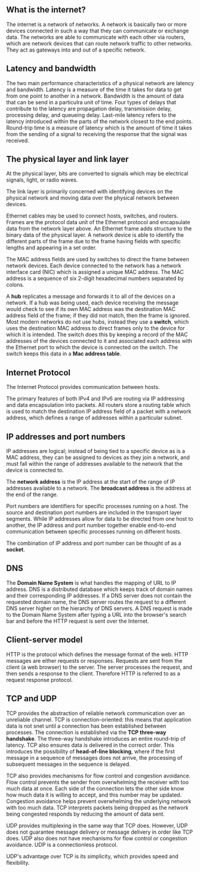 ## What is the internet?

The internet is a network of networks. A network is basically two or more devices connected in such a way that they can communicate or exchange data. The networks are able to communicate with each other via routers, which are network devices that can route network traffic to other networks. They act as gateways into and out of a specific network.

## Latency and bandwidth

The two main performance characteristics of a physical network are latency and bandwidth. Latency is a measure of the time it takes for data to get from one point to another in a network. Bandwidth is the amount of data that can be send in a particulra unit of time. Four types of delays that contribute to the latency are propagation delay, transmission delay, processing delay, and queueing delay. Last-mile latency refers to the latency introduced within the parts of the network closest to the end points. Round-trip time is a measure of latency which is the amount of time it takes from the sending of a signal to receiving the response that the signal was received.

## The physical layer and link layer

At the physical layer, bits are converted to signals which may be electrical signals, light, or radio waves.

The link layer is primarily concerned with identifying devices on the physical network and moving data over the physical network between devices.

Ethernet cables may be used to connect hosts, switches, and routers. Frames are the protocol data unit of the Ethernet protocol and encapsulate data from the network layer above. An Ethernet frame adds structure to the binary data of the physical layer. A network device is able to identify the different parts of the frame due to the frame having fields with specific lengths and appearing in a set order. 

The MAC address fields are used by switches to direct the frame between network devices. Each device connected to the network has a network interface card (NIC) which is assigned a unique MAC address. The MAC address is a sequence of six 2-digit hexadecimal numbers separated by colons. 

A **hub** replicates a message and forwards it to all of the devices on a network. If a hub was being used, each device receiving the message would check to see if its own MAC address was the destination MAC address field of the frame; if they did not match, then the frame is ignored. Most modern networks do not use hubs, instead they use a **switch**, which uses the destination MAC address to direct frames only to the device for which it is intended. The switch does this by keeping a record of the MAC addresses of the devices connected to it and associated each address with the Ethernet port to which the device is connected on the switch. The switch keeps this data in a **Mac address table**.

## Internet Protocol

The Internet Protocol provides communication between hosts.

The primary features of both IPv4 and IPv6 are routing via IP addressing and data encapsulation into packets. All routers store a routing table which is used to match the destination IP address field of a packet with a network address, which defines a range of addresses within a particular subnet.

## IP addresses and port numbers

IP addresses are logical; instead of being tied to a specific device as is a MAC address, they can be assigned to devices as they join a network, and must fall within the range of addresses available to the network that the device is connected to.

The **network address** is the IP address at the start of the range of IP addresses available to a network. The **broadcast address** is the address at the end of the range. 

Port numbers are identifiers for specific processes running on a host. The source and destination port numbers are included in the transport layer segments. While IP addresses allow for data to be directed from one host to another, the IP address and port number together enable end-to-end communication between specific processes running on different hosts.

The combination of IP address and port number can be thought of as a **socket**.

## DNS

The **Domain Name System** is what handles the mapping of URL to IP address. DNS is a distributed database which keeps track of domain names and their corresponding IP addresses. If a DNS server does not contain the requested domain name, the DNS server routes the request to a different DNS server higher on the hierarchy of DNS servers. A DNS request is made to the Domain Name System after typing a URL into the browser's search bar and before the HTTP request is sent over the Internet.

## Client-server model

HTTP is the protocol which defines the message format of the web. HTTP messages are either requests or responses. Requests are sent from the client (a web browser) to the server. The server processes the request, and then sends a response to the client. Therefore HTTP is referred to as a request response protocol. 

## TCP and UDP

TCP provides the abstraction of reliable network communication over an unreliable channel. TCP is connection-oriented: this means that application data is not snet until a connection has been established between processes. The connection is established via the **TCP three-way handshake**. The three-way handshake introduces an entire round-trip of latency. TCP also ensures data is delivered in the correct order. This introduces the possibility of **head-of-line blocking**, where if the first message in a sequence of messages does not arrive, the processing of subsequent messages in the sequence is delayed.

TCP also provides mechanisms for flow control and congestion avoidance. Flow control prevents the sender from overwhelming the receiver with too much data at once. Each side of the connection lets the other side know how much data it is willing to accept, and this number may be updated. Congestion avoidance helps prevent overwhelming the underlying network with too much data. TCP interprets packets being dropped as the network being congested responds by reducing the amount of data sent. 

UDP provides multiplexing in the same way that TCP does. However, UDP does not guarantee message delivery or message delivery in order like TCP does. UDP also does not have mechanisms for flow control or congestion avoidance. UDP is a connectionless protocol. 

UDP's advantage over TCP is its simplicity, which provides speed and flexibility.